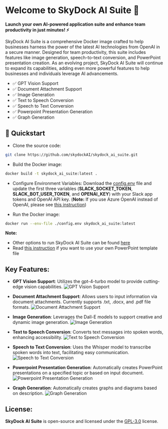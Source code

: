 # Welcome to SkyDock AI Suite 👋

**Launch your own AI-powered application suite and enhance team productivity in just minutes! ⚡️**

SkyDock AI Suite is a comprehensive Docker image crafted to help businesses harness the power of the latest AI technologies from OpenAI in a secure manner. Designed for team productivity, this suite includes features like image generation, speech-to-text conversion, and PowerPoint presentation creation. As an evolving project, SkyDock AI Suite will continue to expand its capabilities, adding even more powerful features to help businesses and individuals leverage AI advancements.

- ✅ GPT Vision Support
- ✅ Document Attachment Support
- ✅ Image Generation
- ✅ Text to Speech Conversion
- ✅ Speech to Text Conversion
- ✅ Powerpoint Presentation Generation
- ✅ Graph Generation


## 🚀 Quickstart
- Clone the source code:
```bash
git clone https://github.com/skydockAI/skydock_ai_suite.git
```

- Build the Docker image:
```bash
docker build -t skydock_ai_suite:latest .
```
- Configure Environment Variables: Download the [config.env](config.env) file and update the first three variables (**SLACK_SOCKET_TOKEN**, **SLACK_BOT_USER_TOKEN**, and **OPENAI_KEY**) with your Slack app tokens and OpenAI API key.
  (**Note:** If you use Azure OpenAI instead of OpenAI, please see [this instruction](instruction_for_azure_openai.md))

- Run the Docker image:
```bash
docker run --env-file ./config.env skydock_ai_suite:latest
```
**Note:** 
- Other options to run SkyDock AI Suite can be found [here](instruction_to_run.md)
- Read [this instruction](instruction_for_powerpoint_template.md) if you want to use your own PowerPoint template file


## Key Features:
- **GPT Vision Support**: Utilizes the gpt-4-turbo model to provide cutting-edge vision capabilities.
<img src="/images/gpt_vision.png" alt="GPT Vision Support"></img>

- **Document Attachment Support**: Allows users to input information via document attachments. Currently supports .txt, .docx, and .pdf file formats.
<img src="/images/document_attachment.png" alt="Document Attachment Support"></img>

- **Image Generation**: Leverages the Dall-E models to support creative and dynamic image generation.
<img src="/images/image_generation.png" alt="Image Generation"></img>

- **Text to Speech Conversion**: Converts text messages into spoken words, enhancing accessibility.
<img src="/images/tts.png" alt="Text to Speech Conversion"></img>

- **Speech to Text Conversion**: Uses the Whisper model to transcribe spoken words into text, facilitating easy communication.
<img src="/images/stt.png" alt="Speech to Text Conversion"></img>

- **Powerpoint Presentation Generation**: Automatically creates PowerPoint presentations on a specified topic or based on input document.
<img src="/images/presentation_generation.png" alt="Powerpoint Presentation Generation"></img>

- **Graph Generation**: Automatically creates graphs and diagrams based on description.
<img src="/images/graph_generation.png" alt="Graph Generation"></img>


## License:
**SkyDock AI Suite** is open-source and licensed under the [GPL-3.0](LICENSE) license.
